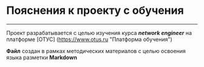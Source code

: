 # Пояснения к проекту с обучения
---
Проект разрабатывается с целью изучения курса **_network engineer_** на платформе [ОТУС] (https://www.otus.ru "Платформа обучения")


**Файл** создан в рамках методических материалов с целью освоения языка разметки **Markdown**